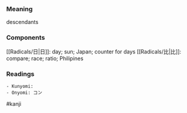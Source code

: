 ### Meaning

descendants

### Components

[[Radicals/日|日]]: day; sun; Japan; counter for days [[Radicals/比|比]]: compare; race; ratio; Philipines

### Readings

```
- Kunyomi: 
- Onyomi: コン
```

#kanji